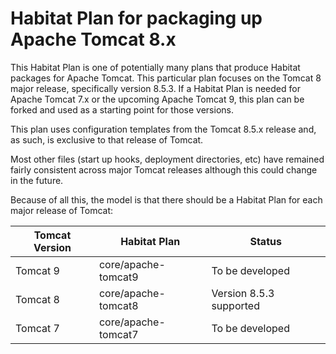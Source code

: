 # Habitat Plan for packaging up Apache Tomcat 8.x

This Habitat Plan is one of potentially many plans that produce Habitat packages for Apache Tomcat.
This particular plan focuses on the Tomcat 8 major release, specifically version 8.5.3.
If a Habitat Plan is needed for Apache Tomcat 7.x or the upcoming
Apache Tomcat 9, this plan can be forked and used as a starting point for those versions.

This plan uses configuration templates from the Tomcat 8.5.x release and, as such, is exclusive to that release of Tomcat.

Most other files (start up hooks, deployment directories, etc) have remained fairly consistent across major Tomcat releases
although this could change in the future.

Because of all this, the model is that there should be a Habitat Plan for each major release of Tomcat:

|Tomcat Version|Habitat Plan|Status|
|---|---|---|
|Tomcat 9|core/apache-tomcat9|To be developed|
|Tomcat 8|core/apache-tomcat8|Version 8.5.3 supported|
|Tomcat 7|core/apache-tomcat7|To be developed|
